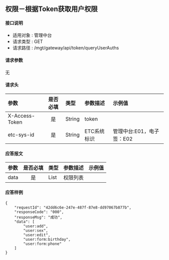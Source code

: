 ## 权限－根据Token获取用户权限

#### 接口说明

* 适用对象 : 管理中台
* 请求类型 : GET
* 请求路径 : /mgt/gateway/api/token/queryUserAuths

#### 请求参数
无

#### 请求头
| 参数           | 是否必填 | 类型   | 参数描述    | 示例值                    |
| :------------- | :------: | :----- | :---------- | :------------------------ |
| X-Access-Token |    是    | String | token       |                           |
| etc-sys-id     |    是    | String | ETC系统标识 | 管理中台:E01，电子签：E02 |


#### 应答报文

| 参数 | 是否必填 | 类型         | 参数描述 | 示例值 |
| :--- | :------: | :----------- | :------- | :----- |
| data |    是    | List<String> | 权限列表 |        |

#### 应答样例

```
{
    "requestId": "42dd6c6e-247e-487f-87e8-dd97067b877b",
    "responseCode": "000",
    "responseMsg": "成功",
    "data": [
        "user:add",
        "user:sex",
        "user:edit",
        "user:form:birthday",
        "user:form:phone"
    ]
}
```


